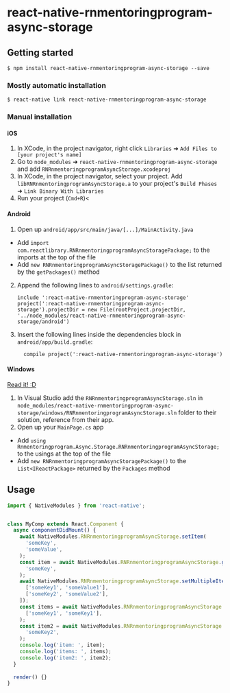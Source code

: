 
# react-native-rnmentoringprogram-async-storage

## Getting started

`$ npm install react-native-rnmentoringprogram-async-storage --save`

### Mostly automatic installation

`$ react-native link react-native-rnmentoringprogram-async-storage`

### Manual installation


#### iOS

1. In XCode, in the project navigator, right click `Libraries` ➜ `Add Files to [your project's name]`
2. Go to `node_modules` ➜ `react-native-rnmentoringprogram-async-storage` and add `RNRnmentoringprogramAsyncStorage.xcodeproj`
3. In XCode, in the project navigator, select your project. Add `libRNRnmentoringprogramAsyncStorage.a` to your project's `Build Phases` ➜ `Link Binary With Libraries`
4. Run your project (`Cmd+R`)<

#### Android

1. Open up `android/app/src/main/java/[...]/MainActivity.java`
  - Add `import com.reactlibrary.RNRnmentoringprogramAsyncStoragePackage;` to the imports at the top of the file
  - Add `new RNRnmentoringprogramAsyncStoragePackage()` to the list returned by the `getPackages()` method
2. Append the following lines to `android/settings.gradle`:
  	```
  	include ':react-native-rnmentoringprogram-async-storage'
  	project(':react-native-rnmentoringprogram-async-storage').projectDir = new File(rootProject.projectDir, 	'../node_modules/react-native-rnmentoringprogram-async-storage/android')
  	```
3. Insert the following lines inside the dependencies block in `android/app/build.gradle`:
  	```
      compile project(':react-native-rnmentoringprogram-async-storage')
  	```

#### Windows
[Read it! :D](https://github.com/ReactWindows/react-native)

1. In Visual Studio add the `RNRnmentoringprogramAsyncStorage.sln` in `node_modules/react-native-rnmentoringprogram-async-storage/windows/RNRnmentoringprogramAsyncStorage.sln` folder to their solution, reference from their app.
2. Open up your `MainPage.cs` app
  - Add `using Rnmentoringprogram.Async.Storage.RNRnmentoringprogramAsyncStorage;` to the usings at the top of the file
  - Add `new RNRnmentoringprogramAsyncStoragePackage()` to the `List<IReactPackage>` returned by the `Packages` method


## Usage
```javascript
import { NativeModules } from 'react-native';


class MyComp extends React.Component {
  async componentDidMount() {
    await NativeModules.RNRnmentoringprogramAsyncStorage.setItem(
      'someKey',
      'someValue',
    );
    const item = await NativeModules.RNRnmentoringprogramAsyncStorage.getItem(
      'someKey',
    );
    await NativeModules.RNRnmentoringprogramAsyncStorage.setMultipleItems([
      ['someKey1', 'someValue1'],
      ['someKey2', 'someValue2'],
    ]);
    const items = await NativeModules.RNRnmentoringprogramAsyncStorage.getMultipleItems(
      ['someKey1', 'someKey1'],
    );
    const item2 = await NativeModules.RNRnmentoringprogramAsyncStorage.getItem(
      'someKey2',
    );
    console.log('item: ', item);
    console.log('items: ', items);
    console.log('item2: ', item2);
  }  
  
  render() {}
}
```
  
